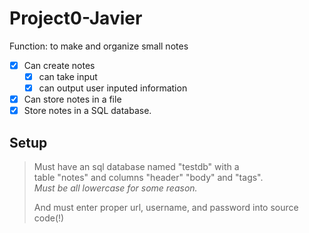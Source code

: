 # Project0-Javier

Function: to make and organize small notes
- [x] Can create notes
    - [x] can take input
    - [x] can output user inputed information
- [x] Can store notes in a file
- [x] Store notes in a SQL database.

## Setup
>Must have an sql database named "testdb" with a  
table "notes" and columns "header" "body" and "tags".  
*Must be all lowercase for some reason.*  
>
>And must enter proper url, username, and password into source code(!)